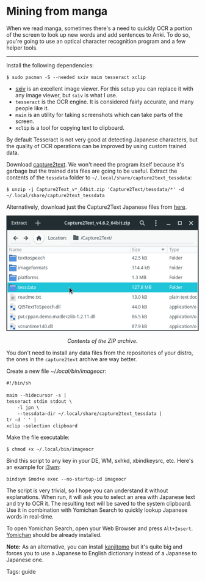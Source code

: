 # Mining from manga

When we read manga,
sometimes there's a need to quickly OCR a portion of the screen
to look up new words and add sentences to Anki.
To do so, you're going to use an optical character recognition program and a few helper tools.

****

Install the following dependencies:

```
$ sudo pacman -S --needed sxiv maim tesseract xclip
```

* [sxiv](https://wiki.archlinux.org/title/Sxiv) is an excellent image viewer.
For this setup you can replace it with any image viewer, but `sxiv` is what I use.
* `tesseract` is the OCR engine. It is considered fairly accurate, and many people like it.
* `maim` is an utility for taking screenshots which can take parts of the screen.
* `xclip` is a tool for copying text to clipboard.

By default Tesseract is not very good at detecting Japanese characters,
but the quality of OCR operations can be improved by using custom trained data.

Download [capture2text](http://capture2text.sourceforge.net/#download).
We won't need the program itself because it's garbage
but the trained data files are going to be useful.
Extract the contents of the `tessdata` folder to `~/.local/share/capture2text_tessdata`:

```
$ unzip -j Capture2Text_v*_64bit.zip 'Capture2Text/tessdata/*' -d ~/.local/share/capture2text_tessdata
```

Alternatively, download just the Capture2Text Japanese files from
[here](https://sourceforge.net/projects/capture2text/files/Dictionaries/Japanese.zip/download).

<p align="center"><img class="shadow" alt="capture2text archive" src="img/capture2text.webp"></p>
<p align="center"><i>Contents of the ZIP archive.</i></p>

You don't need to install any data files from the repositories of your distro,
the ones in the `capture2text` archive are way better.

Create a new file *~/.local/bin/imageocr*:

```
#!/bin/sh

maim --hidecursor -s |
tesseract stdin stdout \
	-l jpn \
	--tessdata-dir ~/.local/share/capture2text_tessdata |
tr -d ' ' |
xclip -selection clipboard
```

Make the file executable:

```
$ chmod +x ~/.local/bin/imageocr
```

Bind this script to any key in your DE, WM, sxhkd, xbindkeysrc, etc. Here's an example for
[i3wm](https://i3wm.org/):

```
bindsym $mod+o exec --no-startup-id imageocr
```

The script is very trivial, so I hope you can understand it without explanations.
When run, it will ask you to select an area with Japanese text and try to OCR it.
The resulting text will be saved to the system clipboard.
Use it in combination with Yomichan Search
to quickly lookup Japanese words in real-time.

To open Yomichan Search, open your Web Browser and press `Alt+Insert`.
[Yomichan](https://foosoft.net/projects/yomichan/) should be already installed.

**Note:** As an alternative, you can install [kanjitomo](https://aur.archlinux.org/packages/kanjitomo/)
but it's quite big and forces you to use a Japanese to English dictionary
instead of a Japanese to Japanese one.

Tags: guide

